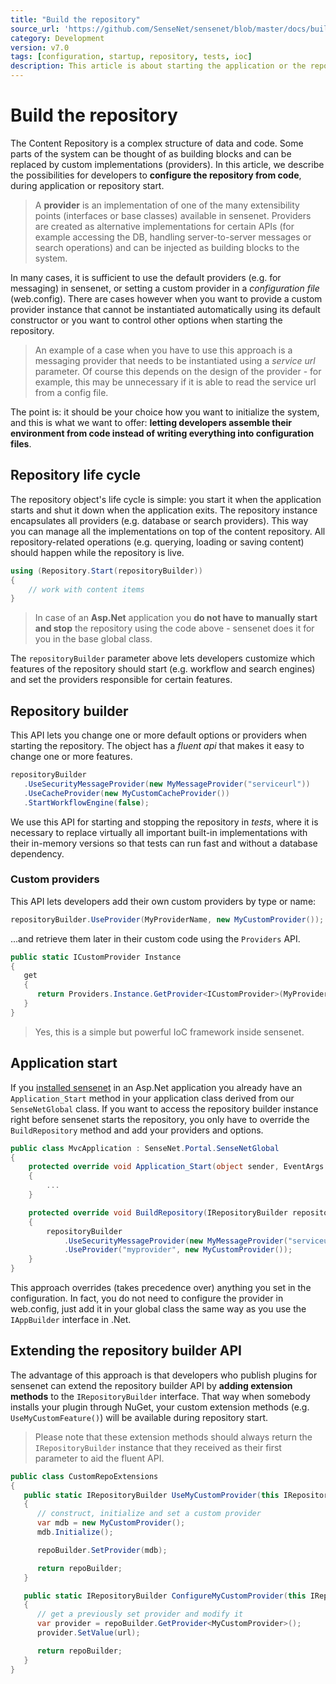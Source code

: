 ```yaml
---
title: "Build the repository"
source_url: 'https://github.com/SenseNet/sensenet/blob/master/docs/build-repository.md'
category: Development
version: v7.0
tags: [configuration, startup, repository, tests, ioc]
description: This article is about starting the application or the repository itself using custom options or providers.
---
```


# Build the repository
The Content Repository is a complex structure of data and code. Some parts of the system can be thought of as building blocks and can be replaced by custom implementations (providers). In this article, we describe the possibilities for developers to **configure the repository from code**, during application or repository start.

> A **provider** is an implementation of one of the many extensibility points (interfaces or base classes) available in sensenet. Providers are created as alternative implementations for certain APIs (for example accessing the DB, handling server-to-server messages or search operations) and can be injected as building blocks to the system.

In many cases, it is sufficient to use the default providers (e.g. for messaging) in sensenet, or setting a custom provider in a _configuration file_ (web.config). There are cases however when you want to provide a custom provider instance that cannot be instantiated automatically using its default constructor or you want to control other options when starting the repository.

> An example of a case when you have to use this approach is a messaging provider that needs to be instantiated using a _service url_ parameter. Of course this depends on the design of the provider - for example, this may be unnecessary if it is able to read the service url from a config file.

The point is: it should be your choice how you want to initialize the system, and this is what we want to offer: **letting developers assemble their environment from code instead of writing everything into configuration files**.

## Repository life cycle
The repository object's life cycle is simple: you start it when the application starts and shut it down when the application exits. The repository instance encapsulates all providers (e.g. database or search providers). This way you can manage all the implementations on top of the content repository. All repository-related operations (e.g. querying, loading or saving content) should happen while the repository is live.

```csharp
using (Repository.Start(repositoryBuilder))
{
    // work with content items
}
```

> In case of an **Asp.Net** application you **do not have to manually start and stop** the repository using the code above - sensenet does it for you in the base global class.

The `repositoryBuilder` parameter above lets developers customize which features of the repository should start (e.g. workflow and search engines) and set the providers responsible for certain features.

## Repository builder
This API lets you change one or more default options or providers when starting the repository. The object has a _fluent api_ that makes it easy to change one or more features.

```csharp
repositoryBuilder
   .UseSecurityMessageProvider(new MyMessageProvider("serviceurl"))
   .UseCacheProvider(new MyCustomCacheProvider())
   .StartWorkflowEngine(false);
```

We use this API for starting and stopping the repository in _tests_, where it is necessary to replace virtually all important built-in implementations with their in-memory versions so that tests can run fast and without a database dependency.

### Custom providers
This API lets developers add their own custom providers by type or name:

```csharp
repositoryBuilder.UseProvider(MyProviderName, new MyCustomProvider());
```

...and retrieve them later in their custom code using the `Providers` API.

```csharp
public static ICustomProvider Instance
{
   get 
   {
      return Providers.Instance.GetProvider<ICustomProvider>(MyProviderName);
   }
}
```

> Yes, this is a simple but powerful IoC framework inside sensenet.

## Application start
If you [installed sensenet](install-sn-from-nuget.md) in an Asp.Net application you already have an `Application_Start` method in your application class derived from our `SenseNetGlobal` class. If you want to access the repository builder instance right before sensenet starts the repository, you only have to override the `BuildRepository` method and add your providers and options.

```csharp
public class MvcApplication : SenseNet.Portal.SenseNetGlobal
{
    protected override void Application_Start(object sender, EventArgs e, HttpApplication application)
    {
        ...
    }

    protected override void BuildRepository(IRepositoryBuilder repositoryBuilder)
    {
        repositoryBuilder
            .UseSecurityMessageProvider(new MyMessageProvider("serviceurl"))
            .UseProvider("myprovider", new MyCustomProvider());
    }
}
```

This approach overrides (takes precedence over) anything you set in the configuration. In fact, you do not need to configure the provider in web.config, just add it in your global class the same way as you use the `IAppBuilder` interface in .Net.

## Extending the repository builder API
The advantage of this approach is that developers who publish plugins for sensenet can extend the repository builder API by **adding extension methods** to the `IRepositoryBuilder` interface. That way when somebody installs your plugin through NuGet, your custom extension methods (e.g. `UseMyCustomFeature()`) will be available during repository start.

> Please note that these extension methods should always return the `IRepositoryBuilder` instance that they received as their first parameter to aid the fluent API.

```csharp
public class CustomRepoExtensions
{
   public static IRepositoryBuilder UseMyCustomProvider(this IRepositoryBuilder repoBuilder)
   {
      // construct, initialize and set a custom provider
      var mdb = new MyCustomProvider();
      mdb.Initialize();

      repoBuilder.SetProvider(mdb);

      return repoBuilder;
   }

   public static IRepositoryBuilder ConfigureMyCustomProvider(this IRepositoryBuilder repoBuilder, string url)
   {
      // get a previously set provider and modify it
      var provider = repoBuilder.GetProvider<MyCustomProvider>();
      provider.SetValue(url);

      return repoBuilder;
   }
}
```
